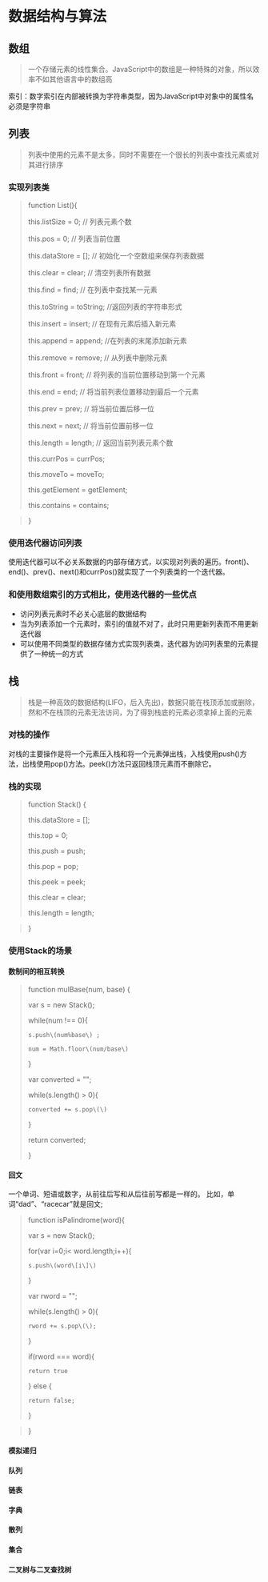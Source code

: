 # 数据结构与算法

## 数组

> 一个存储元素的线性集合。JavaScript中的数组是一种特殊的对象，所以效率不如其他语言中的数组高

索引：数字索引在内部被转换为字符串类型，因为JavaScript中对象中的属性名必须是字符串

## 列表

> 列表中使用的元素不是太多，同时不需要在一个很长的列表中查找元素或对其进行排序

### 实现列表类

> function List\(\){
>
>    this.listSize = 0; // 列表元素个数
>
>   this.pos = 0;  // 列表当前位置
>
>   this.dataStore = \[\]; // 初始化一个空数组来保存列表数据
>
>   this.clear = clear; // 清空列表所有数据
>
>   this.find = find; // 在列表中查找某一元素
>
>   this.toString = toString; //返回列表的字符串形式
>
>   this.insert = insert; // 在现有元素后插入新元素
>
>   this.append = append; //在列表的末尾添加新元素
>
>   this.remove = remove; // 从列表中删除元素
>
>   this.front = front;  // 将列表的当前位置移动到第一个元素 
>
>   this.end = end; // 将当前列表位置移动到最后一个元素
>
>   this.prev = prev; // 将当前位置后移一位
>
>   this.next = next; // 将当前位置前移一位
>
>   this.length = length; // 返回当前列表元素个数
>
>   this.currPos = currPos; 
>
>   this.moveTo = moveTo; 
>
>   this.getElement = getElement; 
>
>   this.contains = contains;

> }

### 使用迭代器访问列表

使用迭代器可以不必关系数据的内部存储方式，以实现对列表的遍历。front\(\)、end\(\)、prev\(\)、next\(\)和currPos\(\)就实现了一个列表类的一个迭代器。

### 和使用数组索引的方式相比，使用迭代器的一些优点

* 访问列表元素时不必关心底层的数据结构
* 当为列表添加一个元素时，索引的值就不对了，此时只用更新列表而不用更新迭代器
* 可以使用不同类型的数据存储方式实现列表类，迭代器为访问列表里的元素提供了一种统一的方式 

## 栈

> 栈是一种高效的数据结构\(LIFO，后入先出\)，数据只能在栈顶添加或删除，然和不在栈顶的元素无法访问，为了得到栈底的元素必须拿掉上面的元素

### 对栈的操作

对栈的主要操作是将一个元素压入栈和将一个元素弹出栈，入栈使用push\(\)方法，出栈使用pop\(\)方法。peek\(\)方法只返回栈顶元素而不删除它。

### 栈的实现

> function Stack\(\) {
>
>   this.dataStore = \[\];
>
>   this.top = 0;
>
>   this.push = push;
>
>   this.pop = pop;
>
>   this.peek = peek;
>
>   this.clear = clear;
>
>   this.length = length;

> }

### 使用Stack的场景

#### 数制间的相互转换

> function mulBase\(num, base\) {
>
>   var s = new Stack\(\);      
>
>   while\(num !== 0\){
>
>     s.push\(num%base\) ;
>
>     num = Math.floor\(num/base\)
>
>   }
>
>   var converted = "";
>
>   while\(s.length\(\) &gt; 0\){
>
>     converted += s.pop\(\)
>
>   }
>
>   return converted;
>
> }

#### 回文

一个单词、短语或数字，从前往后写和从后往前写都是一样的。 比如，单词“dad”、“racecar”就是回文;

> function isPalindrome\(word\){
>
>   var s = new Stack\(\);
>
>   for\(var i=0;i&lt; word.length;i++\){ 
>
>     s.push\(word\[i\]\)
>
>   }
>
>  var rword = "";
>
>   while\(s.length\(\) &gt; 0\){
>
>     rword += s.pop\(\);
>
>   }
>
>  if\(rword === word\){ 
>
>     return true
>
>   } else {
>
>     return false;
>
>   }

> }

#### 模拟递归

#### 队列

#### 链表

#### 字典

#### 散列

#### 集合

#### 二叉树与二叉查找树



